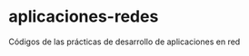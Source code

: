 aplicaciones-redes
==================

Códigos de las prácticas de desarrollo de aplicaciones en red
